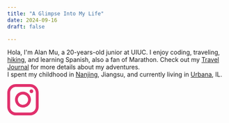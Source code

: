 ```yaml
---
title: "A Glimpse Into My Life"
date: 2024-09-16
draft: false

---
```


Hola, I'm Alan Mu, a 20-years-old junior at UIUC. I enjoy coding, traveling, [hiking](/hiking), and learning Spanish, also a fan of Marathon. Check out my [Travel Journal](/traveljournal) for more details about my adventures.  
I spent my childhood in [Nanjing](/nanjing), Jiangsu, and currently living in [Urbana](/urbana), IL. 
  

<a href="https://your-instagram-url" target="_blank">
  <svg width="72" height="72" viewBox="0 0 169.063 169.063" xmlns="http://www.w3.org/2000/svg">
    <title>Instagram</title>
    <path fill="#E1306C" d="M122.406 0H46.657C20.935 0 0 20.935 0 46.657v75.749c0 25.722 20.935 46.657 46.657 46.657h75.749c25.722 0 46.657-20.935 46.657-46.657V46.657C169.063 20.935 148.128 0 122.406 0zm31.407 122.406c0 17.333-14.074 31.407-31.407 31.407H46.657c-17.333 0-31.407-14.074-31.407-31.407V46.657c0-17.333 14.074-31.407 31.407-31.407h75.749c17.333 0 31.407 14.074 31.407 31.407v75.749z"/>
    <path fill="#E1306C" d="M84.531 41.168c-23.699 0-42.931 19.232-42.931 42.931s19.232 42.931 42.931 42.931 42.931-19.232 42.931-42.931-19.232-42.931-42.931-42.931zm0 70.735c-15.359 0-27.804-12.444-27.804-27.804 0-15.359 12.444-27.804 27.804-27.804 15.359 0 27.804 12.444 27.804 27.804 0 15.359-12.444 27.804-27.804 27.804z"/>
    <circle fill="#E1306C" cx="130.245" cy="38.798" r="9.88"/>
  </svg>
</a>







